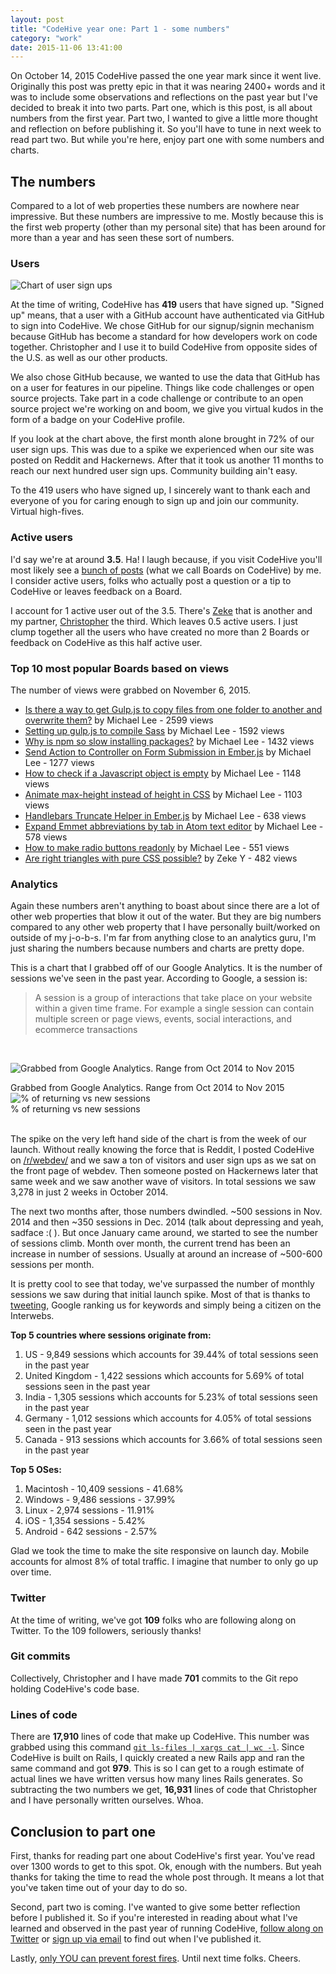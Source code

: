 ```yaml
---
layout: post
title: "CodeHive year one: Part 1 - some numbers"
category: "work"
date: 2015-11-06 13:41:00
---
```


On October 14, 2015 CodeHive passed the one year mark since it went live. Originally this post was pretty epic in that it was nearing 2400+ words and it was to include some observations and reflections on the past year but I've decided to break it into two parts. Part one, which is this post, is all about numbers from the first year. Part two, I wanted to give a little more thought and reflection on before publishing it. So you'll have to tune in next week to read part two. But while you're here, enjoy part one with some numbers and charts.

## The numbers

Compared to a lot of web properties these numbers are nowhere near impressive. But these numbers are impressive to me. Mostly because this is the first web property (other than my personal site) that has been around for more than a year and has seen these sort of numbers.

### Users

![Chart of user sign ups](http://i.michaellee.co/20151106-users.png)

At the time of writing, CodeHive has **419** users that have signed up. "Signed up" means, that a user with a GitHub account have authenticated via GitHub to sign into CodeHive. We chose GitHub for our signup/signin mechanism because GitHub has become a standard for how developers work on code together. Christopher and I use it to build CodeHive from opposite sides of the U.S. as well as our other products.

We also chose GitHub because, we wanted to use the data that GitHub has on a user for features in our pipeline. Things like code challenges or open source projects. Take part in a code challenge or contribute to an open source project we're working on and boom, we give you virtual kudos in the form of a badge on your CodeHive profile.

If you look at the chart above, the first month alone brought in 72% of our user sign ups. This was due to a spike we experienced when our site was posted on Reddit and Hackernews. After that it took us another 11 months to reach our next hundred user sign ups. Community building ain't easy.

To the 419 users who have signed up, I sincerely want to thank each and everyone of you for caring enough to sign up and join our community. Virtual high-fives.

### Active users

I'd say we're at around **3.5**. Ha! I laugh because, if you visit CodeHive you'll most likely see a [bunch of posts](https://www.codehive.io/) (what we call Boards on CodeHive) by me. I consider active users, folks who actually post a question or a tip to CodeHive or leaves feedback on a Board.

I account for 1 active user out of the 3.5. There's [Zeke](https://www.codehive.io/Zystvan) that is another and my partner, [Christopher](https://www.codehive.io/christopherlai) the third. Which leaves 0.5 active users. I just clump together all the users who have created no more than 2 Boards or feedback on CodeHive as this half active user.

### Top 10 most popular Boards based on views

The number of views were grabbed on November 6, 2015.

- [Is there a way to get Gulp.js to copy files from one folder to another and overwrite them?](https://www.codehive.io/boards/8CiCJvM) by Michael Lee - 2599 views
- [Setting up gulp.js to compile Sass](https://www.codehive.io/boards/Wuk-sJ8) by Michael Lee - 1592 views
- [Why is npm so slow installing packages?](https://www.codehive.io/boards/ZbG0Yxc) by Michael Lee - 1432 views
- [Send Action to Controller on Form Submission in Ember.js](https://www.codehive.io/boards/XRLvfmI) by Michael Lee - 1277 views
- [How to check if a Javascript object is empty](https://www.codehive.io/boards/7A1s3P4) by Michael Lee - 1148 views
- [Animate max-height instead of height in CSS](https://www.codehive.io/boards/bUoLvRg) by Michael Lee - 1103 views
- [Handlebars Truncate Helper in Ember.js](https://www.codehive.io/boards/lI27GF4) by Michael Lee - 638 views
- [Expand Emmet abbreviations by tab in Atom text editor](https://www.codehive.io/boards/kg8p5RQ) by Michael Lee - 578 views
- [How to make radio buttons readonly](https://www.codehive.io/boards/zLePMYg) by Michael Lee - 551 views
- [Are right triangles with pure CSS possible?](https://www.codehive.io/boards/NudWRew) by Zeke Y - 482 views

### Analytics

Again these numbers aren't anything to boast about since there are a lot of other web properties that blow it out of the water. But they are big numbers compared to any other web property that I have personally built/worked on outside of my j-o-b-s. I'm far from anything close to an analytics guru, I'm just sharing the numbers because numbers and charts are pretty dope.

This is a chart that I grabbed off of our Google Analytics. It is the number of sessions we've seen in the past year. According to Google, a session is:

> A session is a group of interactions that take place on your website within a given time frame. For example a single session can contain multiple screen or page views, events, social interactions, and ecommerce transactions

<br>

![Grabbed from Google Analytics. Range from Oct 2014 to Nov 2015](http://i.michaellee.co/20151106-analytics-001.png)
<div class="center">Grabbed from Google Analytics. Range from Oct 2014 to Nov 2015</div>

<div class="center">
  <img src="http://i.michaellee.co/20151106-analytics-002.png" alt="% of returning vs new sessions">
</div>
<div class="center">% of returning vs new sessions</div>
<br>

The spike on the very left hand side of the chart is from the week of our launch. Without really knowing the force that is Reddit, I posted CodeHive on [/r/webdev/](https://www.reddit.com/r/webdev/) and we saw a ton of visitors and user sign ups as we sat on the front page of webdev. Then someone posted on Hackernews later that same week and we saw another wave of visitors. In total sessions we saw 3,278 in just 2 weeks in October 2014.

The next two months after, those numbers dwindled. ~500 sessions in Nov. 2014 and then ~350 sessions in Dec. 2014 (talk about depressing and yeah, sadface :( ). But once January came around, we started to see the number of sessions climb. Month over month, the current trend has been an increase in number of sessions. Usually at around an increase of ~500-600 sessions per month.

It is pretty cool to see that today, we've surpassed the number of monthly sessions we saw during that initial launch spike. Most of that is thanks to [tweeting](https://twitter.com/codehiveio), Google ranking us for keywords and simply being a citizen on the Interwebs.

**Top 5 countries where sessions originate from:**

1. US - 9,849 sessions which accounts for 39.44% of total sessions seen in the past year
2. United Kingdom - 1,422 sessions which accounts for 5.69% of total sessions seen in the past year
3. India - 1,305 sessions which accounts for 5.23% of total sessions seen in the past year
4. Germany - 1,012 sessions which accounts for 4.05% of total sessions seen in the past year
5. Canada - 913 sessions which accounts for 3.66% of total sessions seen in the past year

**Top 5 OSes:**

1. Macintosh - 10,409 sessions - 41.68%
2. Windows - 9,486 sessions - 37.99%
3. Linux - 2,974 sessions - 11.91%
4. iOS - 1,354 sessions - 5.42%
5. Android - 642 sessions - 2.57%

Glad we took the time to make the site responsive on launch day. Mobile accounts for almost 8% of total traffic. I imagine that number to only go up over time.

### Twitter

At the time of writing, we've got **109** folks who are following along on Twitter. To the 109 followers, seriously thanks!

### Git commits

Collectively, Christopher and I have made **701** commits to the Git repo holding CodeHive's code base.

### Lines of code

There are **17,910** lines of code that make up CodeHive. This number was grabbed using this command [`git ls-files | xargs cat | wc -l`](http://stackoverflow.com/a/4822516/703220). Since CodeHive is built on Rails, I quickly created a new Rails app and ran the same command and got **979**. This is so I can get to a rough estimate of actual lines we have written versus how many lines Rails generates. So subtracting the two numbers we get, **16,931** lines of code that Christopher and I have personally written ourselves. Whoa.

## Conclusion to part one

First, thanks for reading part one about CodeHive's first year. You've read over 1300 words to get to this spot. Ok, enough with the numbers. But yeah thanks for taking the time to read the whole post through. It means a lot that you've taken time out of your day to do so.

Second, part two is coming. I've wanted to give some better reflection before I published it. So if you're interested in reading about what I've learned and observed in the past year of running CodeHive, [follow along on Twitter](https://twitter.com/hellomichaellee) or [sign up via email](http://eepurl.com/-zz01) to find out when I've published it.

Lastly, [only YOU can prevent forest fires](https://en.wikipedia.org/wiki/Smokey_Bear). Until next time folks. Cheers.